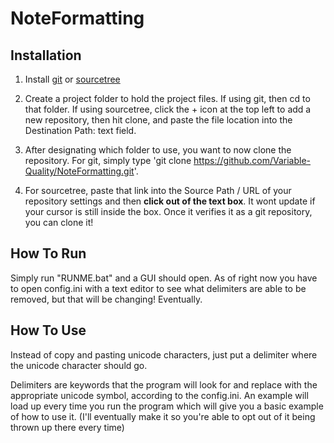 # NoteFormatting

## Installation

1. Install [git](https://git-scm.com/downloads) or [sourcetree](https://www.sourcetreeapp.com/)
2. Create a project folder to hold the project files. If using git, then cd to that folder. If using sourcetree, click the + icon at the top left to add a new repository, then hit clone, and paste the file location into the Destination Path: text field.
3. After designating which folder to use, you want to now clone the repository. For git, simply type 'git clone https://github.com/Variable-Quality/NoteFormatting.git'.

4. For sourcetree, paste that link into the Source Path / URL of your repository settings and then **click out of the text box**. It wont update if your cursor is still inside the box. Once it verifies it as a git repository, you can clone it!


## How To Run

Simply run "RUNME.bat" and a GUI should open. As of right now you have to open config.ini with a text editor to see what delimiters are able to be removed, but that will be changing! Eventually.

## How To Use

Instead of copy and pasting unicode characters, just put a delimiter where the unicode character should go.

Delimiters are keywords that the program will look for and replace with the appropriate unicode symbol, according to the config.ini. An example will load up every time you run the program which will give you a basic example of how to use it. (I'll eventually make it so you're able to opt out of it being thrown up there every time)
